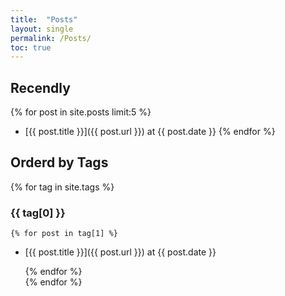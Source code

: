 ```yaml
---
title:  "Posts"
layout: single
permalink: /Posts/
toc: true
---
```


## Recendly
<!-- This loops through the paginated posts -->
{% for post in site.posts limit:5 %}
 + [{{ post.title }}]({{ post.url }}) at {{ post.date }} 
{% endfor %}

## Orderd by Tags

{% for tag in site.tags %}
### {{ tag[0] }}  


    {% for post in tag[1] %}

 + [{{ post.title }}]({{ post.url }}) at {{ post.date }} 

    {% endfor %}  
{% endfor %}